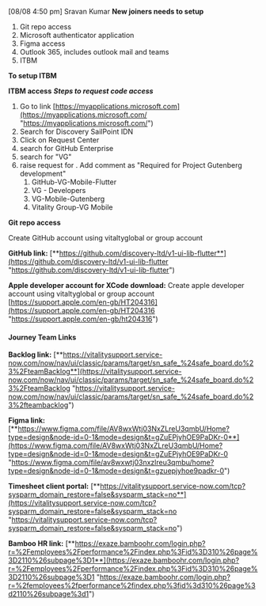 [08/08 4:50 pm] Sravan Kumar
**New joiners needs to setup** 

1. Git repo access
2. Microsoft authenticator application
3. Figma access
4. Outlook 365, includes outlook mail and teams
5. ITBM

**To setup ITBM**

**ITBM access** _**Steps to request code access**_

1. Go to link [https://myapplications.microsoft.com](https://myapplications.microsoft.com/ "https://myapplications.microsoft.com/")
2. Search for Discovery SailPoint IDN
3. Click on Request Center
4. search for GitHub Enterprise
5. search for "VG"
6. raise request for . Add comment as "Required for Project Gutenberg development"
    1. GitHub-VG-Mobile-Flutter
    2. VG - Developers
    3. VG-Mobile-Gutenberg
    4. Vitality Group-VG Mobile

**Git repo access**

Create GitHub account using vitaltyglobal or group account

**GitHub link:**
[**https://github.com/discovery-ltd/v1-ui-lib-flutter**](https://github.com/discovery-ltd/v1-ui-lib-flutter "https://github.com/discovery-ltd/v1-ui-lib-flutter")

**Apple developer account for XCode download:**
Create apple developer account using vitaltyglobal or group account
[https://support.apple.com/en-gb/HT204316](https://support.apple.com/en-gb/HT204316 "https://support.apple.com/en-gb/ht204316")

#### Journey Team Links

**Backlog link:**
[**https://vitalitysupport.service-now.com/now/nav/ui/classic/params/target/sn_safe_%24safe_board.do%23%2FteamBacklog**](https://vitalitysupport.service-now.com/now/nav/ui/classic/params/target/sn_safe_%24safe_board.do%23%2FteamBacklog "https://vitalitysupport.service-now.com/now/nav/ui/classic/params/target/sn_safe_%24safe_board.do%23%2fteambacklog")

**Figma link:**
[**https://www.figma.com/file/AV8wxWtj03NxZLreU3qmbU/Home?type=design&node-id=0-1&mode=design&t=gZuEPjyhOE9PaDKr-0**](https://www.figma.com/file/AV8wxWtj03NxZLreU3qmbU/Home?type=design&node-id=0-1&mode=design&t=gZuEPjyhOE9PaDKr-0 "https://www.figma.com/file/av8wxwtj03nxzlreu3qmbu/home?type=design&node-id=0-1&mode=design&t=gzuepjyhoe9padkr-0")

**Timesheet client portal:**
[**https://vitalitysupport.service-now.com/tcp?sysparm_domain_restore=false&sysparm_stack=no**](https://vitalitysupport.service-now.com/tcp?sysparm_domain_restore=false&sysparm_stack=no "https://vitalitysupport.service-now.com/tcp?sysparm_domain_restore=false&sysparm_stack=no")

**Bamboo HR link:**
[**https://exaze.bamboohr.com/login.php?r=%2Femployees%2Fperformance%2Findex.php%3Fid%3D310%26page%3D2110%26subpage%3D1**](https://exaze.bamboohr.com/login.php?r=%2Femployees%2Fperformance%2Findex.php%3Fid%3D310%26page%3D2110%26subpage%3D1 "https://exaze.bamboohr.com/login.php?r=%2femployees%2fperformance%2findex.php%3fid%3d310%26page%3d2110%26subpage%3d1")